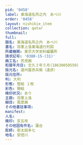```yaml
---
pid: '0458'
label: 東海道名所之内　あべ川
order: '0458'
layout: nishikie_item
collection: qatar
thumbnail: 
full: 
題名: 東海道名所之内　あべ川
書名: 将軍上洛東海道行列図
所蔵機関: 東京大学史料編纂所
請求記号: '0380-15-(31)'
画工名: 芳虎画
和暦年月日: 文久３年５月(18630050550)
版元名: 遠州屋彦兵衛（遠彦）
版元住所: 
判: 大判
形態: 竪絵 １枚
彩色: 錦絵
検印状況: あり
主題: 将軍上洛
細目: 風景画
その他書誌事項: 
manifest: 
人名: 
検印: 亥五改
その他固有件名: 蓮台
彫師: 彫太田多七
地名: 安倍川
---
```


